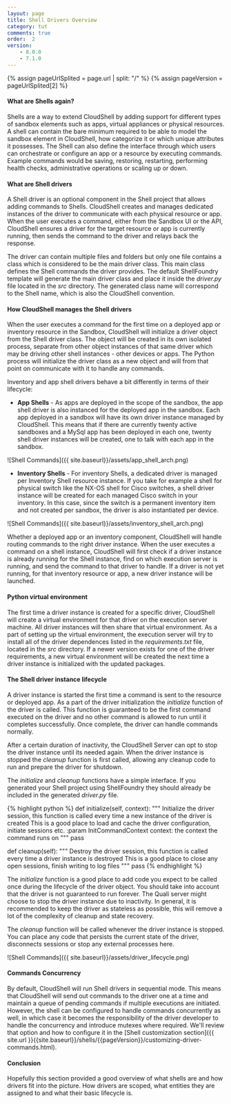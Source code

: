 ```yaml
---
layout: page
title: Shell Drivers Overview
category: tut
comments: true
order:  2
version:
    - 8.0.0
    - 7.1.0
---
```


{% assign pageUrlSplited = page.url | split: "/" %}
{% assign pageVersion = pageUrlSplited[2] %}

#### What are Shells again?

Shells are a way to extend CloudShell by adding support for different types of sandbox elements such as apps,
virtual appliances or physical resources. A shell can contain the bare minimum required to be able to model
the sandbox element in CloudShell, how categorize it or which unique attributes it possesses.
The Shell can also define the interface through which users can orchestrate or configure an app or a resource
by executing commands. Example commands would be saving, restoring, restarting, performing health checks,
administrative operations or scaling up or down.

#### What are Shell drivers

A Shell driver is an optional component in the Shell project that allows adding commands to Shells.
CloudShell creates and manages dedicated instances of the driver to communicate with each physical
resource or app. When the user executes a command, either from the Sandbox UI or the API, CloudShell
ensures a driver for the target resource or app is currently running, then sends the command to the driver and
relays back the response.

The driver can contain multiple files and folders but only one file contains a class which is considered to
be the main driver class. This main class defines the Shell commands the driver provides.
The default ShellFoundry template will generate the main driver class and place it inside the _driver.py_
file located in the _src_ directory. The generated class name will correspond to the Shell name, which is
also the CloudShell convention.

#### How CloudShell manages the Shell drivers

When the user executes a command for the first time on a deployed app or inventory resource in the Sandbox, CloudShell will
initialize a driver object from the Shell driver class. The object will be created in its own isolated
process, separate from other object instances of that same driver which may be driving other shell
instances - other devices or apps. The Python process will initialize the driver class as a new
object and will from that point on communicate with it to handle any commands.

Inventory and app shell drivers behave a bit differently in terms of their lifecycle:

* **App Shells** - As apps are deployed in the scope of the sandbox, the app shell driver is also instanced for
    the deployed app in the sandbox. Each app deployed in a sandbox will have its own driver instance managed by
    CloudShell. This means that if there are currently twenty active sandboxes and a MySql app has been deployed
    in each one, twenty shell driver instances will be created, one to talk with each app in the sandbox.

![Shell Commands]({{ site.baseurl}}/assets/app_shell_arch.png)

* **Inventory Shells** - For inventory Shells, a dedicated driver is managed per Inventory Shell resource instance. If you take for example a shell for physical switch like the NX-OS shell for Cisco switches, a shell driver instance will be created for each managed Cisco switch in your inventory. In this case, since the switch is a permanent inventory item and not created per sandbox, the driver is also instantiated per device.

![Shell Commands]({{ site.baseurl}}/assets/inventory_shell_arch.png)

Whether a deployed app or an inventory component, CloudShell will handle routing commands to the right driver instance. When the user executes a command on a shell instance, CloudShell will first check if a driver instance is already running for the Shell instance, find on which execution server is running, and send the command to that driver to handle. If a driver is not yet running,
for that inventory resource or app, a new driver instance will be launched.

#### Python virtual environment

The first time a driver instance is created for a specific driver, CloudShell will create a virtual environment for that driver on the execution server machine. All driver instances will then share that virtual environment. As a part of setting up the virtual environment, the execution server will try to install all of the driver dependences listed in the _requirements.txt_ file, located in the _src_ directory.
If a newer version exists for one of the driver requirements, a new virtual environment will be created the next time a driver instance is initialized with the updated packages.

#### The Shell driver instance lifecycle

A driver instance is started the first time a command is sent to the resource or deployed app.
As a part of the driver initialization the _initialize_ function of the driver is called. This function
is guaranteed to be the first command executed on the driver and no other command is allowed to run until
it completes successfully. Once complete, the driver can handle commands normally.

After a certain duration of inactivity, the CloudShell Server can opt to stop the driver instance until
its needed again. When the driver instance is stopped  the _cleanup_ function is first called,
allowing any cleanup code to run and prepare the driver for shutdown.

The _initialize_ and _cleanup_ functions have a simple interface. If you generated your Shell
project using ShellFoundry they should already be included in the generated _driver.py_ file.

{% highlight python %}
def initialize(self, context):
    """
    Initialize the driver session, this function is called every time a new instance of the driver is created
    This is a good place to load and cache the driver configuration, initiate sessions etc.
    :param InitCommandContext context: the context the command runs on
    """
    pass

def cleanup(self):
    """
    Destroy the driver session, this function is called every time a driver instance is destroyed
    This is a good place to close any open sessions, finish writing to log files
    """
    pass
{% endhighlight %}

The _initialize_ function is a good place to add code you expect to be called once during the
lifecycle of the driver object. You should take into account that the driver is not guaranteed to run
forever. The Quali server might choose to stop the driver instance due to inactivity. In general,
it is recommended to keep the driver as stateless as possible, this will remove a lot of the complexity
of cleanup and state recovery.

The _cleanup_ function will be called whenever the driver instance is stopped. You can place any code that persists the current state of the driver, disconnects sessions or stop any external processes here.

![Shell Commands]({{ site.baseurl}}/assets/driver_lifecycle.png)

#### Commands Concurrency

By default, CloudShell will run Shell drivers in sequential mode. This means that CloudShell will send out commands to the driver one at a time and maintain a queue of pending commands if multiple executions are initiated. However, the shell can be configured to handle commands concurrently as well, in which case it becomes the responsibility of the driver developer to handle the concurrency and introduce mutexes where required.
We'll review that option and how to configure it in the [Shell customization section]({{ site.url }}{{site.baseurl}}/shells/{{pageVersion}}/customizing-driver-commands.html).

#### Conclusion

Hopefully this section provided a good overview of what shells are and how drivers fit into the picture. How drivers are scoped, what entities they are assigned to and what their basic lifecycle is.
